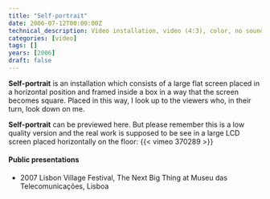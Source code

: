 ```yaml
---
title: "Self-portrait"
date: 2006-07-12T00:00:00Z
technical_description: Video installation, video (4:3), color, no sound, 2'32" loop
categories: [video]
tags: []
years: [2006]
draft: false
---
```


**Self-portrait** is an installation which consists of a large flat screen placed in a horizontal position and framed inside a box in a way that the screen becomes square. Placed in this way, I look up to the viewers who, in their turn, look down on me.
<!--more-->

**Self-portrait** can be previewed here. But please remember this is a low quality version and the real work is supposed to be see in a large LCD screen placed horizontally on the floor:
{{< vimeo 370289 >}}

#### Public presentations

* 2007 Lisbon Village Festival, The Next Big Thing at Museu das Telecomunicações, Lisboa
